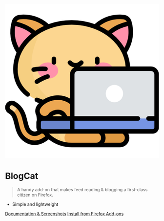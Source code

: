 <!-- _coverpage.md -->

![logo](_media/icon.png ":size=150")

# BlogCat

> A handy add-on that makes feed reading & blogging a first-class citizen on Firefox.

- Simple and lightweight

[Documentation & Screenshots](#readme)
[Install from Firefox Add-ons](https://addons.mozilla.org/en-US/firefox/addon/blogcat/)
